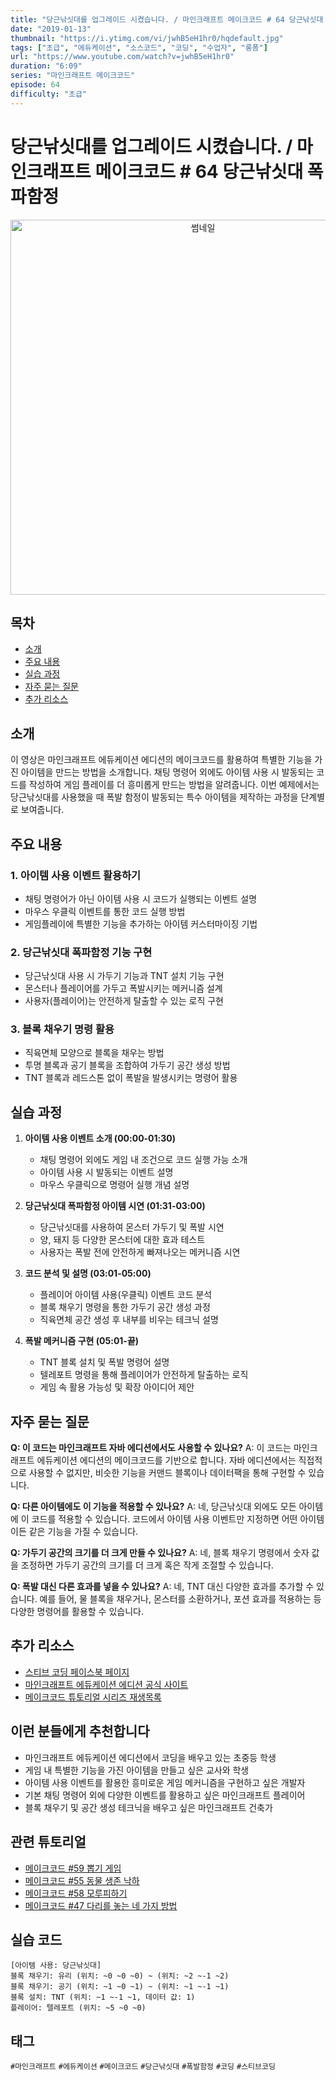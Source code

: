 ```yaml
---
title: "당근낚싯대를 업그레이드 시켰습니다. / 마인크래프트 메이크코드 # 64 당근낚싯대 폭파함정"
date: "2019-01-13"
thumbnail: "https://i.ytimg.com/vi/jwhB5eH1hr0/hqdefault.jpg"
tags: ["초급", "에듀케이션", "소스코드", "코딩", "수업자", "롱폼"]
url: "https://www.youtube.com/watch?v=jwhB5eH1hr0"
duration: "6:09"
series: "마인크래프트 메이크코드"
episode: 64
difficulty: "초급"
---
```


# 당근낚싯대를 업그레이드 시켰습니다. / 마인크래프트 메이크코드 # 64 당근낚싯대 폭파함정

<div align="center">
<img src="https://i.ytimg.com/vi/jwhB5eH1hr0/hqdefault.jpg" alt="썸네일" width="600"/>
</div>

## 목차
- [소개](#소개)
- [주요 내용](#주요-내용)
- [실습 과정](#실습-과정)
- [자주 묻는 질문](#자주-묻는-질문)
- [추가 리소스](#추가-리소스)

## 소개
이 영상은 마인크래프트 에듀케이션 에디션의 메이크코드를 활용하여 특별한 기능을 가진 아이템을 만드는 방법을 소개합니다. 채팅 명령어 외에도 아이템 사용 시 발동되는 코드를 작성하여 게임 플레이를 더 흥미롭게 만드는 방법을 알려줍니다. 이번 예제에서는 당근낚싯대를 사용했을 때 폭발 함정이 발동되는 특수 아이템을 제작하는 과정을 단계별로 보여줍니다.

## 주요 내용

### 1. 아이템 사용 이벤트 활용하기
- 채팅 명령어가 아닌 아이템 사용 시 코드가 실행되는 이벤트 설명
- 마우스 우클릭 이벤트를 통한 코드 실행 방법
- 게임플레이에 특별한 기능을 추가하는 아이템 커스터마이징 기법

### 2. 당근낚싯대 폭파함정 기능 구현
- 당근낚싯대 사용 시 가두기 기능과 TNT 설치 기능 구현
- 몬스터나 플레이어를 가두고 폭발시키는 메커니즘 설계
- 사용자(플레이어)는 안전하게 탈출할 수 있는 로직 구현

### 3. 블록 채우기 명령 활용
- 직육면체 모양으로 블록을 채우는 방법
- 투명 블록과 공기 블록을 조합하여 가두기 공간 생성 방법
- TNT 블록과 레드스톤 없이 폭발을 발생시키는 명령어 활용

## 실습 과정

1. **아이템 사용 이벤트 소개 (00:00-01:30)**
   - 채팅 명령어 외에도 게임 내 조건으로 코드 실행 가능 소개
   - 아이템 사용 시 발동되는 이벤트 설명
   - 마우스 우클릭으로 명령어 실행 개념 설명

2. **당근낚싯대 폭파함정 아이템 시연 (01:31-03:00)**
   - 당근낚싯대를 사용하여 몬스터 가두기 및 폭발 시연
   - 양, 돼지 등 다양한 몬스터에 대한 효과 테스트
   - 사용자는 폭발 전에 안전하게 빠져나오는 메커니즘 시연

3. **코드 분석 및 설명 (03:01-05:00)**
   - 플레이어 아이템 사용(우클릭) 이벤트 코드 분석
   - 블록 채우기 명령을 통한 가두기 공간 생성 과정
   - 직육면체 공간 생성 후 내부를 비우는 테크닉 설명

4. **폭발 메커니즘 구현 (05:01-끝)**
   - TNT 블록 설치 및 폭발 명령어 설명
   - 텔레포트 명령을 통해 플레이어가 안전하게 탈출하는 로직
   - 게임 속 활용 가능성 및 확장 아이디어 제안

## 자주 묻는 질문

**Q: 이 코드는 마인크래프트 자바 에디션에서도 사용할 수 있나요?**
A: 이 코드는 마인크래프트 에듀케이션 에디션의 메이크코드를 기반으로 합니다. 자바 에디션에서는 직접적으로 사용할 수 없지만, 비슷한 기능을 커맨드 블록이나 데이터팩을 통해 구현할 수 있습니다.

**Q: 다른 아이템에도 이 기능을 적용할 수 있나요?**
A: 네, 당근낚싯대 외에도 모든 아이템에 이 코드를 적용할 수 있습니다. 코드에서 아이템 사용 이벤트만 지정하면 어떤 아이템이든 같은 기능을 가질 수 있습니다.

**Q: 가두기 공간의 크기를 더 크게 만들 수 있나요?**
A: 네, 블록 채우기 명령에서 숫자 값을 조정하면 가두기 공간의 크기를 더 크게 혹은 작게 조절할 수 있습니다.

**Q: 폭발 대신 다른 효과를 넣을 수 있나요?**
A: 네, TNT 대신 다양한 효과를 추가할 수 있습니다. 예를 들어, 물 블록을 채우거나, 몬스터를 소환하거나, 포션 효과를 적용하는 등 다양한 명령어를 활용할 수 있습니다.

## 추가 리소스
- [스티브 코딩 페이스북 페이지](https://www.facebook.com/stvcoding/)
- [마인크래프트 에듀케이션 에디션 공식 사이트](https://education.minecraft.net/)
- [메이크코드 튜토리얼 시리즈 재생목록](링크)

## 이런 분들에게 추천합니다
- 마인크래프트 에듀케이션 에디션에서 코딩을 배우고 있는 초중등 학생
- 게임 내 특별한 기능을 가진 아이템을 만들고 싶은 교사와 학생
- 아이템 사용 이벤트를 활용한 흥미로운 게임 메커니즘을 구현하고 싶은 개발자
- 기본 채팅 명령어 외에 다양한 이벤트를 활용하고 싶은 마인크래프트 플레이어
- 블록 채우기 및 공간 생성 테크닉을 배우고 싶은 마인크래프트 건축가

## 관련 튜토리얼
- [메이크코드 #59 뽑기 게임](링크)
- [메이크코드 #55 동물 생존 낙하](링크)
- [메이크코드 #58 모루피하기](링크)
- [메이크코드 #47 다리를 놓는 네 가지 방법](링크)

## 실습 코드
```
[아이템 사용: 당근낚싯대]
블록 채우기: 유리 (위치: ~0 ~0 ~0) ~ (위치: ~2 ~-1 ~2)
블록 채우기: 공기 (위치: ~1 ~0 ~1) ~ (위치: ~1 ~-1 ~1)
블록 설치: TNT (위치: ~1 ~-1 ~1, 데이터 값: 1)
플레이어: 텔레포트 (위치: ~5 ~0 ~0)
```

## 태그
`#마인크래프트` `#에듀케이션` `#메이크코드` `#당근낚싯대` `#폭발함정` `#코딩` `#스티브코딩`